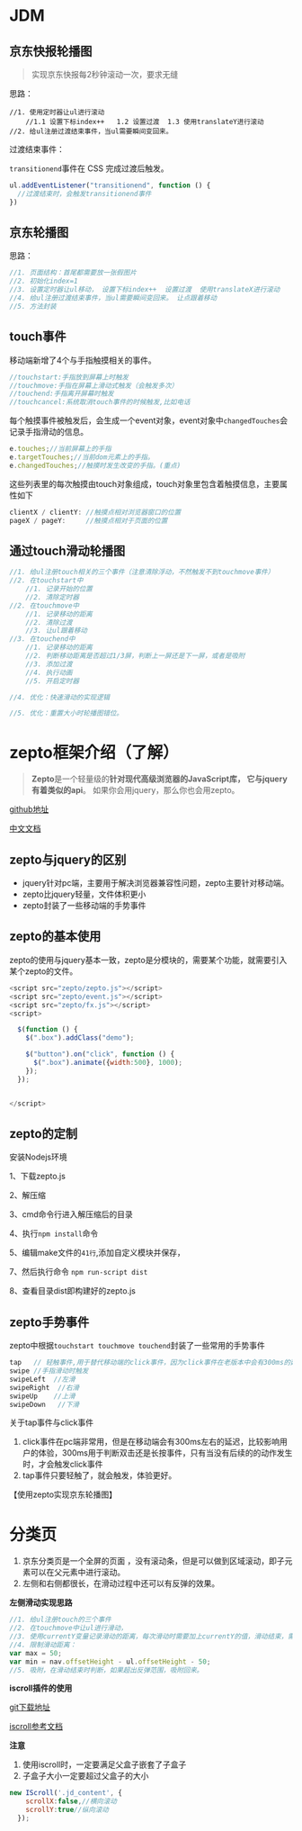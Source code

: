 # JDM

## 京东快报轮播图

> 实现京东快报每2秒钟滚动一次，要求无缝

思路：

	//1. 使用定时器让ul进行滚动   
		//1.1 设置下标index++   1.2 设置过渡  1.3 使用translateY进行滚动
	//2. 给ul注册过渡结束事件，当ul需要瞬间变回来。
过渡结束事件：

`transitionend`事件在 CSS 完成过渡后触发。

```javascript
ul.addEventListener("transitionend", function () {
  //过渡结束时，会触发transitionend事件
})
```

## 京东轮播图

思路：

```javascript
//1. 页面结构：首尾都需要放一张假图片
//2. 初始化index=1
//3. 设置定时器让ul移动， 设置下标index++  设置过渡  使用translateX进行滚动
//4. 给ul注册过渡结束事件，当ul需要瞬间变回来。 让点跟着移动
//5. 方法封装
```



## touch事件

移动端新增了4个与手指触摸相关的事件。

```javascript
//touchstart:手指放到屏幕上时触发
//touchmove:手指在屏幕上滑动式触发（会触发多次）
//touchend:手指离开屏幕时触发
//touchcancel:系统取消touch事件的时候触发,比如电话
```

每个触摸事件被触发后，会生成一个event对象，event对象中`changedTouches`会记录手指滑动的信息。

```javascript
e.touches;//当前屏幕上的手指
e.targetTouches;//当前dom元素上的手指。
e.changedTouches;//触摸时发生改变的手指。(重点)
```

这些列表里的每次触摸由touch对象组成，touch对象里包含着触摸信息，主要属性如下

```javascript
clientX / clientY: //触摸点相对浏览器窗口的位置
pageX / pageY:     //触摸点相对于页面的位置
```

## 通过touch滑动轮播图

```javascript
//1. 给ul注册touch相关的三个事件（注意清除浮动，不然触发不到touchmove事件）
//2. 在touchstart中
	//1. 记录开始的位置
	//2. 清除定时器
//2. 在touchmove中
	//1. 记录移动的距离
	//2. 清除过渡
	//3. 让ul跟着移动
//3. 在touchend中
	//1. 记录移动的距离
	//2. 判断移动距离是否超过1/3屏，判断上一屏还是下一屏，或者是吸附
	//3. 添加过渡
	//4. 执行动画
	//5. 开启定时器

//4. 优化：快速滑动的实现逻辑

//5. 优化：重置大小时轮播图错位。
```





# zepto框架介绍（了解）

> **Zepto**是一个轻量级的**针对现代高级浏览器的JavaScript库， **它与jquery**有着类似的api**。 如果你会用jquery，那么你也会用zepto。

[github地址](https://github.com/madrobby/zepto)

[中文文档](http://www.css88.com/doc/zeptojs_api/)



## zepto与jquery的区别

+ jquery针对pc端，主要用于解决浏览器兼容性问题，zepto主要针对移动端。
+ zepto比jquery轻量，文件体积更小
+ zepto封装了一些移动端的手势事件



## zepto的基本使用

zepto的使用与jquery基本一致，zepto是分模块的，需要某个功能，就需要引入某个zepto的文件。

```javascript
<script src="zepto/zepto.js"></script>
<script src="zepto/event.js"></script>
<script src="zepto/fx.js"></script>
<script>

  $(function () {
    $(".box").addClass("demo");

    $("button").on("click", function () {
      $(".box").animate({width:500}, 1000);
    });
  });


</script>
```



## zepto的定制

安装Nodejs环境

1、下载zepto.js

2、解压缩

3、cmd命令行进入解压缩后的目录

4、执行`npm install`命令

5、编辑make文件的`41行`,添加自定义模块并保存，

7、然后执行命令 `npm run-script dist`

8、查看目录dist即构建好的zepto.js



## zepto手势事件

zepto中根据`touchstart touchmove touchend`封装了一些常用的手势事件

```javascript
tap   // 轻触事件,用于替代移动端的click事件，因为click事件在老版本中会有300ms的延迟
swipe //手指滑动时触发
swipeLeft  //左滑
swipeRight  //右滑
swipeUp    //上滑
swipeDown   //下滑
```

关于tap事件与click事件

1. click事件在pc端非常用，但是在移动端会有300ms左右的延迟，比较影响用户的体验，300ms用于判断双击还是长按事件，只有当没有后续的的动作发生时，才会触发click事件
2. tap事件只要轻触了，就会触发，体验更好。

【使用zepto实现京东轮播图】

# 分类页

1. 京东分类页是一个全屏的页面 ，没有滚动条，但是可以做到区域滚动，即子元素可以在父元素中进行滚动。
2. 左侧和右侧都很长，在滑动过程中还可以有反弹的效果。

**左侧滑动实现思路**

```javascript
//1. 给ul注册touch的三个事件
//2. 在touchmove中让ul进行滑动，
//3. 使用currentY变量记录滑动的距离，每次滑动时需要加上currentY的值，滑动结束，需要更新currentY
//4. 限制滑动距离：  
var max = 50;
var min = nav.offsetHeight - ul.offsetHeight - 50;
//5. 吸附，在滑动结束时判断，如果超出反弹范围，吸附回来。
```



**iscroll插件的使用**

[git下载地址](https://github.com/cubiq/iscroll)

[iscroll参考文档](http://www.mamicode.com/info-detail-331827.html)

**注意**

1. 使用iscroll时，一定要满足父盒子嵌套了子盒子
2. 子盒子大小一定要超过父盒子的大小

```javascript
new IScroll('.jd_content', {
    scrollX:false,//横向滚动
    scrollY:true//纵向滚动
  });
```




